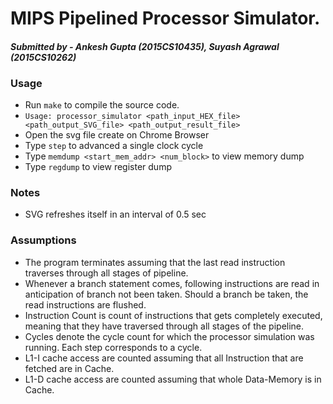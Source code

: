 # MIPS Pipelined Processor Simulator.
#### *Submitted by - Ankesh Gupta (2015CS10435), Suyash Agrawal (2015CS10262)*

### Usage
* Run `make` to compile the source code.
* ` Usage: processor_simulator <path_input_HEX_file> <path_output_SVG_file> <path_output_result_file> `
* Open the svg file create on Chrome Browser
* Type `step` to advanced a single clock cycle
* Type `memdump <start_mem_addr> <num_block>` to view memory dump
* Type `regdump` to view register dump

### Notes
* SVG refreshes itself in an interval of 0.5 sec

### Assumptions
* The program terminates assuming that the last read instruction traverses through all stages of pipeline.
* Whenever a branch statement comes, following instructions are read in anticipation of branch not been taken. Should a branch be taken, the read instructions are flushed.
* Instruction Count is count of instructions that gets completely executed, meaning that they have traversed through all stages of the pipeline.
* Cycles denote the cycle count for which the processor simulation was running. Each step corresponds to a cycle.
* L1-I cache access are counted assuming that all Instruction that are fetched are in Cache.
* L1-D cache access are counted assuming that whole Data-Memory is in Cache.
